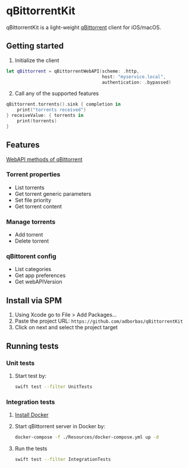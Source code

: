 # qBittorrentKit

qBittorrentKit is a light-weight [qBittorrent](https://www.qbittorrent.org) client for iOS/macOS.

## Getting started

1. Initialize the client

```swift
let qBittorrent = qBittorrentWebAPI(scheme: .http,
                                    host: "myservice.local",
                                    authentication: .bypassed)
```

2. Call any of the supported features

```swift
qBittorrent.torrents().sink { completion in
    print("torrents received")
} receiveValue: { torrents in
    print(torrents)
}
```

## Features

[WebAPI methods of qBittorrent](https://github.com/qbittorrent/qBittorrent/wiki/WebUI-API-(qBittorrent-v3.2.0-v4.0.4))

### Torrent properties

- List torrents
- Get torrent generic parameters
- Set file priority
- Get torrent content

### Manage torrents

- Add torrent
- Delete torrent

### qBittorent config

- List categories
- Get app preferences
- Get webAPIVersion

## Install via SPM

1. Using Xcode go to File > Add Packages...
1. Paste the project URL: `https://github.com/adborbas/qBittorrentKit`
1. Click on next and select the project target

## Running tests

### Unit tests

1. Start test by:

   ```bash
   swift test --filter UnitTests
   ```

### Integration tests

1. [Install Docker](https://docs.docker.com/get-docker/)
2. Start qBittorrent server in Docker by:

   ```bash
   docker-compose -f ./Resources/docker-compose.yml up -d
   ```

3. Run the tests

   ```bash
   swift test --filter IntegrationTests
   ```
